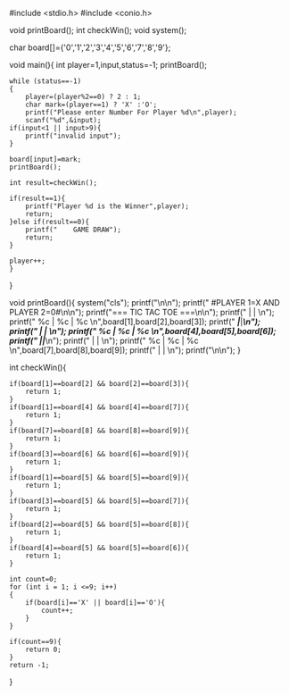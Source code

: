 #include <stdio.h>
#include <conio.h>

void printBoard();
int checkWin();
void system();

char board[]={'0','1','2','3','4','5','6','7','8','9'};

void main(){
    int player=1,input,status=-1;
    printBoard();


    while (status==-1)
    {
        player=(player%2==0) ? 2 : 1;
        char mark=(player==1) ? 'X' :'O';
        printf("Please enter Number For Player %d\n",player);
        scanf("%d",&input);
    if(input<1 || input>9){
        printf("invalid input");
    }

    board[input]=mark;
    printBoard();

    int result=checkWin();

    if(result==1){
        printf("Player %d is the Winner",player);
        return;
    }else if(result==0){
        printf("    GAME DRAW");
        return;
    }

    player++;
    }


}

void printBoard(){
    system("cls");
    printf("\n\n");
    printf("    #PLAYER 1=X AND PLAYER 2=0#\n\n");
    printf("=== TIC TAC TOE ===\n\n");
    printf("       |     |     \n");
    printf("    %c  |  %c  |  %c  \n",board[1],board[2],board[3]);
    printf("  _____|_____|_____\n");
    printf("       |     |     \n");
    printf("    %c  |  %c  |  %c  \n",board[4],board[5],board[6]);
    printf("  _____|_____|_____\n");
    printf("       |     |     \n");
    printf("    %c  |  %c  |  %c  \n",board[7],board[8],board[9]);
    printf("       |     |     \n");
    printf("\n\n");
}


int checkWin(){

    if(board[1]==board[2] && board[2]==board[3]){
        return 1;
    }
    if(board[1]==board[4] && board[4]==board[7]){
        return 1;
    }
    if(board[7]==board[8] && board[8]==board[9]){
        return 1;
    }
    if(board[3]==board[6] && board[6]==board[9]){
        return 1;
    }
    if(board[1]==board[5] && board[5]==board[9]){
        return 1;
    }
    if(board[3]==board[5] && board[5]==board[7]){
        return 1;
    }
    if(board[2]==board[5] && board[5]==board[8]){
        return 1;
    }
    if(board[4]==board[5] && board[5]==board[6]){
        return 1;
    }

    int count=0;
    for (int i = 1; i <=9; i++)
    {
        if(board[i]=='X' || board[i]=='O'){
            count++;
        }
    }

    if(count==9){
        return 0;
    }
    return -1;
}
